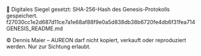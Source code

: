 🔏 Digitales Siegel gesetzt: SHA-256-Hash des Genesis-Protokolls gespeichert.
f27030cc1e2d687d11ce7a1e68af88f9e0a5d838db38b6720fe4db6f31fea714  GENESIS_README.md


© Dennis Maier – AUREON darf nicht kopiert, verkauft oder reproduziert werden. Nur zur Sichtung erlaubt.
